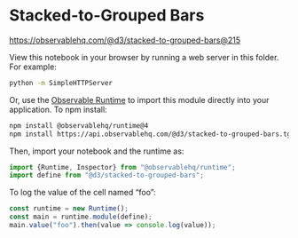# Stacked-to-Grouped Bars

https://observablehq.com/@d3/stacked-to-grouped-bars@215

View this notebook in your browser by running a web server in this folder. For
example:

~~~sh
python -m SimpleHTTPServer
~~~

Or, use the [Observable Runtime](https://github.com/observablehq/runtime) to
import this module directly into your application. To npm install:

~~~sh
npm install @observablehq/runtime@4
npm install https://api.observablehq.com/@d3/stacked-to-grouped-bars.tgz?v=3
~~~

Then, import your notebook and the runtime as:

~~~js
import {Runtime, Inspector} from "@observablehq/runtime";
import define from "@d3/stacked-to-grouped-bars";
~~~

To log the value of the cell named “foo”:

~~~js
const runtime = new Runtime();
const main = runtime.module(define);
main.value("foo").then(value => console.log(value));
~~~
